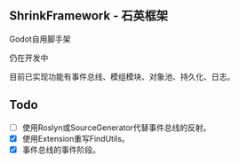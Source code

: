 ﻿## ShrinkFramework - 石英框架
Godot自用脚手架

仍在开发中

目前已实现功能有事件总线、模组模块、对象池、持久化、日志。
## Todo
- [ ] 使用Roslyn或SourceGenerator代替事件总线的反射。
- [x] 使用Extension重写FindUtils。
- [x] 事件总线的事件阶段。

